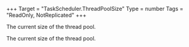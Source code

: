 +++
Target = "TaskScheduler.ThreadPoolSize"
Type = number
Tags = "ReadOnly, NotReplicated"
+++

The current size of the thread pool.	The current size of the thread pool.